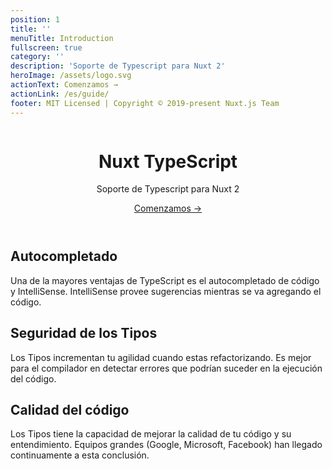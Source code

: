 ```yaml
---
position: 1
title: ''
menuTitle: Introduction
fullscreen: true
category: ''
description: 'Soporte de Typescript para Nuxt 2'
heroImage: /assets/logo.svg
actionText: Comenzamos →
actionLink: /es/guide/
footer: MIT Licensed | Copyright © 2019-present Nuxt.js Team
---
```


<header class="flex flex-col items-center">

<img src="/icon.png" alt="">

# Nuxt TypeScript

<p class="text-xl">
  Soporte de Typescript para Nuxt 2
</p>
<a href="/guide/introduction" class="rounded bg-primary-100 dark:bg-primary-900 text-primary-500 text-lg font-medium px-3 py-1 inline-block">
  Comenzamos →
</a>
</p>

</header>

<div class="flex md:flex-row gap-4 flex-col">
<div class="w-full">

## Autocompletado
Una de la mayores ventajas de TypeScript es el autocompletado de código y IntelliSense. IntelliSense provee sugerencias mientras se va agregando el código.

</div>
<div class="w-full">

## Seguridad de los Tipos
Los Tipos incrementan tu agilidad cuando estas refactorizando. Es mejor para el compilador en detectar errores que podrían suceder en la ejecución del código.

</div>
<div class="w-full">

## Calidad del código
Los Tipos tiene la capacidad de mejorar la calidad de tu código y su entendimiento. Equipos grandes (Google, Microsoft, Facebook) han llegado continuamente a esta conclusión.

</div>
</div>
